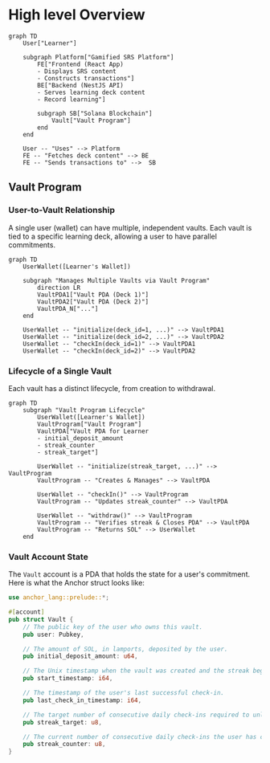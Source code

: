 # High level Overview

```mermaid
graph TD
    User["Learner"]

    subgraph Platform["Gamified SRS Platform"]
        FE["Frontend (React App)
        - Displays SRS content
        - Constructs transactions"]
        BE["Backend (NestJS API)
        - Serves learning deck content
        - Record learning"]

        subgraph SB["Solana Blockchain"]
            Vault["Vault Program"]
        end
    end

    User -- "Uses" --> Platform
    FE -- "Fetches deck content" --> BE
    FE -- "Sends transactions to" -->  SB
```

## Vault Program

### User-to-Vault Relationship

A single user (wallet) can have multiple, independent vaults. Each vault is tied
to a specific learning deck, allowing a user to have parallel commitments.

```mermaid
graph TD
    UserWallet([Learner's Wallet])

    subgraph "Manages Multiple Vaults via Vault Program"
        direction LR
        VaultPDA1["Vault PDA (Deck 1)"]
        VaultPDA2["Vault PDA (Deck 2)"]
        VaultPDA_N["..."]
    end

    UserWallet -- "initialize(deck_id=1, ...)" --> VaultPDA1
    UserWallet -- "initialize(deck_id=2, ...)" --> VaultPDA2
    UserWallet -- "checkIn(deck_id=1)" --> VaultPDA1
    UserWallet -- "checkIn(deck_id=2)" --> VaultPDA2
```

### Lifecycle of a Single Vault

Each vault has a distinct lifecycle, from creation to withdrawal.

```mermaid
graph TD
    subgraph "Vault Program Lifecycle"
        UserWallet([Learner's Wallet])
        VaultProgram["Vault Program"]
        VaultPDA["Vault PDA for Learner
        - initial_deposit_amount
        - streak_counter
        - streak_target"]

        UserWallet -- "initialize(streak_target, ...)" --> VaultProgram
        VaultProgram -- "Creates & Manages" --> VaultPDA

        UserWallet -- "checkIn()" --> VaultProgram
        VaultProgram -- "Updates streak_counter" --> VaultPDA

        UserWallet -- "withdraw()" --> VaultProgram
        VaultProgram -- "Verifies streak & Closes PDA" --> VaultPDA
        VaultProgram -- "Returns SOL" --> UserWallet
    end
```

### Vault Account State

The `Vault` account is a PDA that holds the state for a user's commitment. Here
is what the Anchor struct looks like:

```rust
use anchor_lang::prelude::*;

#[account]
pub struct Vault {
    // The public key of the user who owns this vault.
    pub user: Pubkey,

    // The amount of SOL, in lamports, deposited by the user.
    pub initial_deposit_amount: u64,

    // The Unix timestamp when the vault was created and the streak began.
    pub start_timestamp: i64,

    // The timestamp of the user's last successful check-in.
    pub last_check_in_timestamp: i64,

    // The target number of consecutive daily check-ins required to unlock the vault.
    pub streak_target: u8,

    // The current number of consecutive daily check-ins the user has completed.
    pub streak_counter: u8,
}
```
